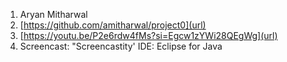 1. Aryan Mitharwal
2. [https://github.com/amitharwal/project0](url)
3. [https://youtu.be/P2e6rdw4fMs?si=Egcw1zYWi28QEgWg](url)
4. Screencast: "Screencastity' IDE: Eclipse for Java
